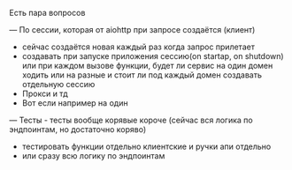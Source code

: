 Есть пара вопросов

— По сессии, которая от aiohttp при запросе создаётся (клиент)
<ul>
<li>
сейчас создаётся новая каждый раз когда запрос прилетает
</li>
<li>
создавать при запуске приложения сессию(on startap, on shutdown) или при каждом вызове функции,
будет ли сервис на один домен ходить или на разные и стоит ли под каждый домен создавать отдельную сессию
</li>
<li>
Прокси и тд
</li>
<li>
Вот если например на один
</li>
</ul>
— Тесты - тесты вообще корявые короче (сейчас вся логика по эндпоинтам, но достаточно коряво)
<ul>
<li>
тестировать функции отдельно клиентские и ручки апи отдельно
</li>
<li>
или сразу всю логику по эндпоинтам
</li>
</ul>
